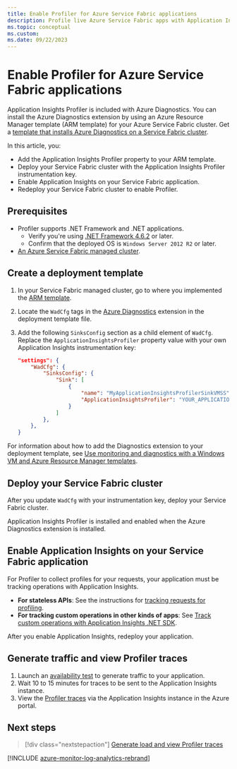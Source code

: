 ```yaml
---
title: Enable Profiler for Azure Service Fabric applications
description: Profile live Azure Service Fabric apps with Application Insights.
ms.topic: conceptual
ms.custom:
ms.date: 09/22/2023
---
```


# Enable Profiler for Azure Service Fabric applications

Application Insights Profiler is included with Azure Diagnostics. You can install the Azure Diagnostics extension by using an Azure Resource Manager template (ARM template) for your Azure Service Fabric cluster. Get a [template that installs Azure Diagnostics on a Service Fabric cluster](https://github.com/Azure/azure-docs-json-samples/blob/master/application-insights/ServiceFabricCluster.json).

In this article, you:

- Add the Application Insights Profiler property to your ARM template.
- Deploy your Service Fabric cluster with the Application Insights Profiler instrumentation key.
- Enable Application Insights on your Service Fabric application.
- Redeploy your Service Fabric cluster to enable Profiler.

## Prerequisites

- Profiler supports .NET Framework and .NET applications.
  - Verify you're using [.NET Framework 4.6.2](/dotnet/framework/migration-guide/how-to-determine-which-versions-are-installed) or later. 
  - Confirm that the deployed OS is `Windows Server 2012 R2` or later. 
- [An Azure Service Fabric managed cluster](../../service-fabric/quickstart-managed-cluster-portal.md).

## Create a deployment template

1. In your Service Fabric managed cluster, go to where you implemented the [ARM template](https://github.com/Azure/azure-docs-json-samples/blob/master/application-insights/ServiceFabricCluster.json).

1. Locate the `WadCfg` tags in the [Azure Diagnostics](../agents/diagnostics-extension-overview.md) extension in the deployment template file.

1. Add the following `SinksConfig` section as a child element of `WadCfg`. Replace the `ApplicationInsightsProfiler` property value with your own Application Insights instrumentation key:
    
      ```json
      "settings": {
          "WadCfg": {
              "SinksConfig": {
                  "Sink": [
                      {
                          "name": "MyApplicationInsightsProfilerSinkVMSS",
                          "ApplicationInsightsProfiler": "YOUR_APPLICATION_INSIGHTS_INSTRUMENTATION_KEY"
                      }
                  ]
              },
          },
      }  
      ```

  For information about how to add the Diagnostics extension to your deployment template, see [Use monitoring and diagnostics with a Windows VM and Azure Resource Manager templates](../../virtual-machines/extensions/diagnostics-template.md).

## Deploy your Service Fabric cluster

After you update `WadCfg` with your instrumentation key, deploy your Service Fabric cluster.

Application Insights Profiler is installed and enabled when the Azure Diagnostics extension is installed.

## Enable Application Insights on your Service Fabric application

For Profiler to collect profiles for your requests, your application must be tracking operations with Application Insights.

- **For stateless APIs**: See the instructions for [tracking requests for profiling](./profiler-trackrequests.md).
- **For tracking custom operations in other kinds of apps**: See [Track custom operations with Application Insights .NET SDK](../app/custom-operations-tracking.md).

After you enable Application Insights, redeploy your application.

## Generate traffic and view Profiler traces

1. Launch an [availability test](/previous-versions/azure/azure-monitor/app/monitor-web-app-availability) to generate traffic to your application.
1. Wait 10 to 15 minutes for traces to be sent to the Application Insights instance.
1. View the [Profiler traces](./profiler-overview.md) via the Application Insights instance in the Azure portal.

## Next steps

> [!div class="nextstepaction"]
> [Generate load and view Profiler traces](./profiler-data.md)

[!INCLUDE [azure-monitor-log-analytics-rebrand](~/reusable-content/ce-skilling/azure/includes/azure-monitor-instrumentation-key-deprecation.md)]
